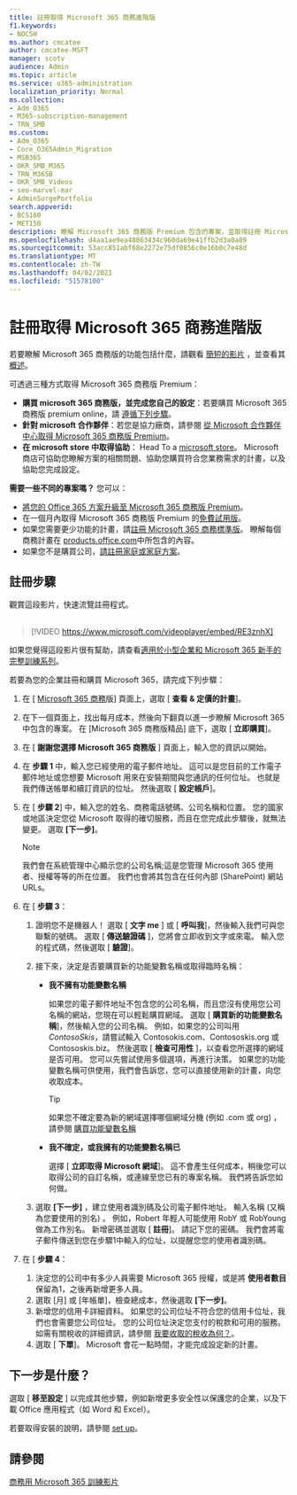 ```yaml
---
title: 註冊取得 Microsoft 365 商務進階版
f1.keywords:
- NOCSH
ms.author: cmcatee
author: cmcatee-MSFT
manager: scotv
audience: Admin
ms.topic: article
ms.service: o365-administration
localization_priority: Normal
ms.collection:
- Adm_O365
- M365-subscription-management
- TRN_SMB
ms.custom:
- Adm_O365
- Core_O365Admin_Migration
- MSB365
- OKR_SMB_M365
- TRN_M365B
- OKR_SMB_Videos
- seo-marvel-mar
- AdminSurgePortfolio
search.appverid:
- BCS160
- MET150
description: 瞭解 Microsoft 365 商務版 Premium 包含的專案，並取得註冊 Microsoft 365 商務版 Premium 的逐步指引。
ms.openlocfilehash: d4aa1ae9ea48863434c960da69e41ffb2d3a0a89
ms.sourcegitcommit: 53acc851abf68e2272e75df0856c0e16b0c7e48d
ms.translationtype: MT
ms.contentlocale: zh-TW
ms.lasthandoff: 04/02/2021
ms.locfileid: "51578100"
---
```

# <a name="sign-up-for-microsoft-365-business-premium"></a>註冊取得 Microsoft 365 商務進階版

若要瞭解 Microsoft 365 商務版的功能包括什麼，請觀看 [簡短的影片](../business-video/what-is-microsoft-365.md) ，並查看其 [概述](microsoft-365-business-overview.md)。

可透過三種方式取得 Microsoft 365 商務版 Premium：
- **購買 microsoft 365 商務版，並完成您自己的設定**：若要購買 Microsoft 365 商務版 premium online，請 [遵循下列步驟](#sign-up-steps)。
- **針對 microsoft 合作夥伴**：若您是協力廠商，請參閱 [從 Microsoft 合作夥伴中心取得 Microsoft 365 商務版 Premium](get-microsoft-365-business.md)。
- **在 microsoft store 中取得協助**： Head To a [microsoft store](https://go.microsoft.com/fwlink/?linkid=2109652)。 Microsoft 商店可協助您瞭解方案的相關問題、協助您購買符合您業務需求的計畫，以及協助您完成設定。

**需要一些不同的專案嗎？** 您可以：
- [將您的 Office 365 方案升級至 Microsoft 365 商務版 Premium](migrate-to-microsoft-365-business.md)。
- 在一個月內取得 Microsoft 365 商務版 Premium 的[免費試用版](https://go.microsoft.com/fwlink/p/?linkid=2102309)。
- 如果您需要更少功能的計畫，請[註冊 Microsoft 365 商務標準版](https://go.microsoft.com/fwlink/p/?LinkID=510935)。 瞭解每個商務計畫在 [products.office.com](https://go.microsoft.com/fwlink/?linkid=2109397)中所包含的內容。
- 如果您不是購買公司，[請註冊家庭或家庭方案](https://go.microsoft.com/fwlink/?linkid=2109398)。 

## <a name="sign-up-steps"></a>註冊步驟

觀賞這段影片，快速流覽註冊程式。<br><br>

> [!VIDEO https://www.microsoft.com/videoplayer/embed/RE3znhX] 

如果您覺得這段影片很有幫助，請查看[適用於小型企業和 Microsoft 365 新手的完整訓練系列](https://support.microsoft.com/office/6ab4bbcd-79cf-4000-a0bd-d42ce4d12816)。

若要為您的企業註冊和購買 Microsoft 365，請完成下列步驟：

1. 在 [ [Microsoft 365 商務](https://go.microsoft.com/fwlink/?linkid=2109654)版] 頁面上，選取 [ **查看 & 定價的計畫**]。 
2. 在下一個頁面上，找出每月成本，然後向下翻頁以進一步瞭解 Microsoft 365 中包含的專案。 在 [Microsoft 365 商務版精品] 底下，選取 [ **立即購買**]。
3. 在 [ **謝謝您選擇 Microsoft 365 商務版** ] 頁面上，輸入您的資訊以開始。
4. 在 **步驟 1** 中，輸入您已經使用的電子郵件地址。 這可以是您目前的工作電子郵件地址或您想要 Microsoft 用來在安裝期間與您通訊的任何位址。 也就是我們傳送帳單和續訂資訊的位址。 然後選取 [ **設定帳戶**]。
5. 在 [ **步驟 2**] 中，輸入您的姓名、商務電話號碼、公司名稱和位置。 您的國家或地區決定您從 Microsoft 取得的確切服務，而且在您完成此步驟後，就無法變更。 選取 **[下一步]**。
    > [!NOTE]
    > 我們會在系統管理中心顯示您的公司名稱;這是您管理 Microsoft 365 使用者、授權等等的所在位置。 我們也會將其包含在任何內部 (SharePoint) 網站 URLs。
6. 在 [ **步驟 3**：

    1. 證明您不是機器人！ 選取 [ **文字 me** ] 或 [ **呼叫我**]，然後輸入我們可與您聯繫的號碼。 選取 [ **傳送驗證碼** ]，您將會立即收到文字或來電。 輸入您的程式碼，然後選取 [ **驗證**]。
    2. 接下來，決定是否要購買新的功能變數名稱或取得臨時名稱：

        - **我不擁有功能變數名稱** 
        
            如果您的電子郵件地址不包含您的公司名稱，而且您沒有使用您公司名稱的網站，您現在可以輕鬆購買網域。 選取 [ **購買新的功能變數名稱**]，然後輸入您的公司名稱。 例如，如果您的公司叫用 *ContosoSkis*，請嘗試輸入 Contosokis.com、Contososkis.org 或 Contososkis.biz。 然後選取 [ **檢查可用性** ]，以查看您所選擇的網域是否可用。 您可以先嘗試使用多個選項，再進行決策。 如果您的功能變數名稱可供使用，我們會告訴您，您可以直接使用新的計畫，向您收取成本。 
       
            > [!TIP]
            > 如果您不確定要為新的網域選擇哪個網域分機 (例如 .com 或 org) ，請參閱 [購買功能變數名稱](../admin/get-help-with-domains/buy-a-domain-name.md)
        
        - **我不確定，或我擁有的功能變數名稱已** 
        
             選擇 [ **立即取得 Microsoft 網域**]。 這不會產生任何成本，稍後您可以取得公司的自訂名稱，或連線至您已有的專案名稱。 我們將告訴您如何做。

    3. 選取 **[下一步]** ，建立使用者識別碼及公司電子郵件地址。 輸入名稱 (又稱為您要使用的別名) 。 例如，Robert 年輕人可能使用 RobY 或 RobYoung 做為工作別名。 新增密碼並選取 [ **註冊**]。 請記下您的密碼。 我們會將電子郵件傳送到您在步驟1中輸入的位址，以提醒您您的使用者識別碼。
7. 在 [ **步驟 4**： 

    1. 決定您的公司中有多少人員需要 Microsoft 365 授權，或是將 **使用者數目** 保留為1，之後再新增更多人員。 
    2. 選取 [月] 或 [年帳單]，檢查總成本，然後選取 **[下一步]**。 
    3. 新增您的信用卡詳細資料。 如果您的公司位址不符合您的信用卡位址，我們也會需要您公司位址。 您的公司位址決定您支付的稅款和可用的服務。 如需有關稅收的詳細資訊，請參閱 [我要收取的稅收為何？](../commerce/billing-and-payments/tax-information.md)。
    4. 選取 [ **下單**]。 Microsoft 會花一點時間，才能完成設定新的計畫。

## <a name="whats-next"></a>下一步是什麼？

選取 [ **移至設定** ] 以完成其他步驟，例如新增更多安全性以保護您的企業，以及下載 Office 應用程式（如 Word 和 Excel）。

若要取得安裝的說明，請參閱 [set up](set-up.md)。

## <a name="see-also"></a>請參閱

[商務用 Microsoft 365 訓練影片](https://support.microsoft.com/office/6ab4bbcd-79cf-4000-a0bd-d42ce4d12816)